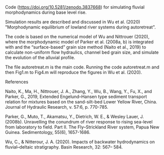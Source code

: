 Code (https://doi.org/10.5281/zenodo.3837668) for simulating fluvial morphodynamics during base level rise.

Simulation results are described and discussed in Wu et al. (2020) "Morphodynamic equilibrium of lowland river systems during autoretreat".

The code is based on the numerical model of Wu and Nittrouer (2020), where the morphodynamic model of Parker et al. (2008a, b) is integrated with and the “surface-based” grain size method (Naito et al., 2019) to calculate non-uniform flow hydraulics, channel bed grain size, and simulate the evolution of the alluvial profile.

The file autoretreat.m is the main code. Running the code autoretreat.m and then Fig1.m to Fig4.m will reproduce the figures in Wu et al. (2020).

References

Naito, K., Ma, H., Nittrouer, J. A., Zhang, Y., Wu, B., Wang, Y., Fu, X., and Parker, G., 2019, Extended Engelund–Hansen type sediment transport relation for mixtures based on the sand-silt-bed Lower Yellow River, China. Journal of Hydraulic Research, v. 57:6, p. 770-785.

Parker, G., Muto, T., Akamatsu, Y., Dietrich, W. E., & Wesley Lauer, J. (2008b). Unravelling the conundrum of river response to rising sea-level from laboratory to field. Part II. The Fly–Strickland River system, Papua New Guinea. Sedimentology, 55(6), 1657-1686.

Wu, C., & Nitterour, J. A. (2020). Impacts of backwater hydrodynamics on fluvial–deltaic stratigraphy. Basin Research, 32: 567– 584.

